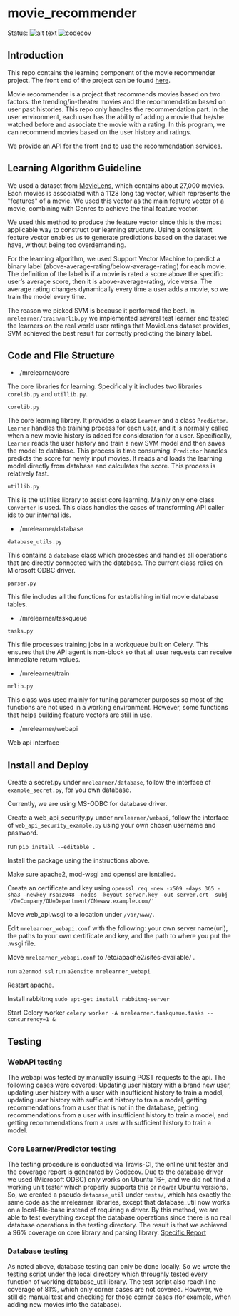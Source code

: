 # movie_recommender

Status:
![alt text](https://travis-ci.com/Slash0BZ/movie_recommender.svg?token=XxdMDeqYpxGFmYzEwzAd&branch=master "Status")
[![codecov](https://codecov.io/gh/Slash0BZ/movie_recommender/branch/master/graph/badge.svg)](https://codecov.io/gh/Slash0BZ/movie_recommender)

## Introduction

This repo contains the learning component of the movie recommender project. The front end of the project can be found [here](https://github.com/rohitramkumar/Movie-Recommender).

Movie recommender is a project that recommends movies based on two factors: the trending/in-theater movies and the recommendation based on user past histories. This repo only handles the recommendation part. In the user environment, each user has the ability of adding a movie that he/she watched before and associate the movie with a rating. In this program, we can recommend movies based on the user history and ratings.

We provide an API for the front end to use the recommendation services.

## Learning Algorithm Guideline

We used a dataset from [MovieLens](https://movielens.org), which contains about 27,000 movies. Each movies is associated with a 1128 long tag vector, which represents the "features" of a movie. We used this vector as the main feature vector of a movie, combining with Genres to achieve the final feature vector.

We used this method to produce the feature vector since this is the most applicable way to construct our learning structure. Using a consistent feature vector enables us to generate predictions based on the dataset we have, without being too overdemanding. 

For the learning algorithm, we used Support Vector Machine to predict a binary label (above-average-rating/below-average-rating) for each movie. The definition of the label is if a movie is rated a score above the specific user’s average score, then it is above-average-rating, vice versa. The average rating changes dynamically every time a user adds a movie, so we train the model every time.

The reason we picked SVM is because it performed the best. In `mrelearner/train/mrlib.py` we implemented several test learner and tested the learners on the real world user ratings that MovieLens dataset provides, SVM achieved the best result for correctly predicting the binary label.

## Code and File Structure

* ./mrelearner/core

The core libraries for learning. Specifically it includes two libraries `corelib.py` and `utillib.py`. 

`corelib.py`

The core learning library. It provides a class `Learner` and a class `Predictor`. `Learner` handles the training process for each user, and it is normally called when a new movie history is added for consideration for a user. Specifically, `Learner` reads the user history and train a new SVM model and then saves the model to database. This process is time consuming. `Predictor` handles predicts the score for newly input movies. It reads and loads the learning model directly from database and calculates the score. This process is relatively fast.

`utillib.py`

This is the utilities library to assist core learning. Mainly only one class `Converter` is used. This class handles the cases of transforming API caller ids to our internal ids.

* ./mrelearner/database

`database_utils.py` 

This contains a `database` class which processes and handles all operations that are directly connected with the database. The current class relies on Microsoft ODBC driver.

`parser.py`

This file includes all the functions for establishing initial movie database tables.

* ./mrelearner/taskqueue

`tasks.py`

This file processes training jobs in a workqueue built on Celery. This ensures that the API agent is non-block so that all user requests can receive immediate return values. 

* ./mrelearner/train

`mrlib.py`

This class was used mainly for tuning parameter purposes so most of the functions are not used in a working environment. However, some functions that helps building feature vectors are still in use.
	
* ./mrelearner/webapi

Web api interface

## Install and Deploy

Create a secret.py under ```mrelearner/database```, follow the interface of ```example_secret.py```, for you own database.

Currently, we are using MS-ODBC for database driver.

Create a web_api_security.py under ```mrelearner/webapi```, follow the interface of ```web_api_security_example.py``` using your own chosen username and password.

run ```pip install --editable .```

Install the package using the instructions above.

Make sure apache2, mod-wsgi and openssl are isntalled.

Create an certificate and key using ```openssl req -new -x509 -days 365 -sha3 -newkey rsa:2048 -nodes -keyout server.key -out server.crt -subj '/O=Company/OU=Department/CN=www.example.com/'```

Move web_api.wsgi to a location under ```/var/www/```.

Edit ```mrelearner_webapi.conf``` with the following: your own server name(url), the paths to your own certificate and key, and the path to where you put the .wsgi file.

Move ```mrelearner_webapi.conf``` to /etc/apache2/sites-available/ .

run ```a2enmod ssl```
run ```a2ensite mrelearner_webapi```

Restart apache.

Install rabbitmq ``` sudo apt-get install rabbitmq-server ```

Start Celery worker ```celery worker -A mrelearner.taskqueue.tasks --concurrency=1 &```

## Testing

### WebAPI testing

The webapi was tested by manually issuing POST requests to the api.  The following cases were covered: Updating user history with a brand new user, updating user history with a user with insufficient history to train a model, updating user history with sufficient history to train a model, getting recommendations from a user that is not in the database, getting recommendations from a user with insufficient history to train a model, and getting recommendations from a user with sufficient history to train a model.

### Core Learner/Predictor testing

The testing procedure is conducted via Travis-CI, the online unit tester and the coverage report is generated by Codecov. Due to the database driver we used (Microsoft ODBC) only works on Ubuntu 16+, and we did not find a working unit tester which properly supports this or newer Ubuntu versions. So, we created a pseudo `database_util` under `tests/`, which has exactly the same code as the mrelearner libraries, except that database_util now works on a local-file-base instead of requiring a driver. By this method, we are able to test everything except the database operations since there is no real database operations in the testing directory. The result is that we achieved a 96% coverage on core library and parsing library. [Specific Report](https://codecov.io/gh/Slash0BZ/movie_recommender)

### Database testing

As noted above, database testing can only be done locally. So we wrote the [testing script](https://github.com/Slash0BZ/movie_recommender/blob/master/mrelearner/database/test.py) under the local directory which throughly tested every function of working database_util library. The test script also reach line coverage of 81%, which only corner cases are not covered. However, we still do manual test and checking for those corner cases (for example, when adding new movies into the database).
